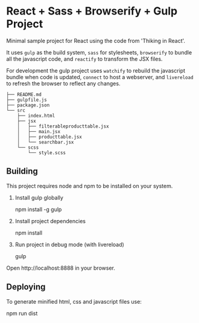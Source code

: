 # React + Sass + Browserify + Gulp Project

Minimal sample project for React using the code from 'Thiking in React'.

It uses `gulp` as the build system, `sass` for stylesheets, `browserify` to
bundle all the javascript code, and `reactify` to transform the JSX files.

For development the gulp project uses `watchify` to rebuild the
javascript bundle when code is updated, `connect` to host a webserver,
and `livereload` to refresh the browser to reflect any changes.

    ├── README.md
    ├── gulpfile.js
    ├── package.json
    └── src
        ├── index.html
        ├── jsx
        │   ├── filterableproducttable.jsx
        │   ├── main.jsx
        │   ├── producttable.jsx
        │   └── searchbar.jsx
        └── scss
            └── style.scss

## Building

This project requires node and npm to be installed on your system.

1. Install gulp globally

    npm install -g gulp

2. Install project dependencies

    npm install

3. Run project in debug mode (with livereload)

    gulp

  Open http://localhost:8888 in your browser.

## Deploying

To generate minified html, css and javascript files use:

   npm run dist
